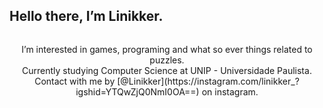 ## Hello there, I’m Linikker.

<p align="center"> 
  <img alt="" src="https://i.pinimg.com/originals/9f/92/6c/9f926c8c220127d81c8ba6897aa8d5db.gif">
</p>

<p align="center">
I’m interested in games, programing and what so ever things related to puzzles.<br>
Currently studying Computer Science at UNIP - Universidade Paulista.<br>
Contact with me by [@Linikker](https://instagram.com/linikker_?igshid=YTQwZjQ0NmI0OA==) on instagram.
</p>
<!---
Linikker/Linikker is a ✨ special ✨ repository because its `README.md` (this file) appears on your GitHub profile.
You can click the Preview link to take a look at your changes.
--->
